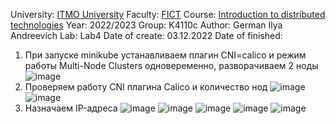 University: [ITMO University](https://itmo.ru/ru/)
Faculty: [FICT](https://fict.itmo.ru)
Course: [Introduction to distributed technologies](https://github.com/itmo-ict-faculty/introduction-to-distributed-technologies)
Year: 2022/2023
Group: K4110c
Author: German Ilya Andreevich
Lab: Lab4
Date of create: 03.12.2022
Date of finished: 
1. При запуске minikube устанавливаем плагин CNI=calico и режим работы Multi-Node Clusters одновеременно, разворачиваем 2 ноды
![image](https://user-images.githubusercontent.com/116584865/208431995-3b975a46-8b1d-49a4-b879-34e6e9d95ffe.png)
2. Проверяем работу CNI плагина Calico и количество нод
![image](https://user-images.githubusercontent.com/116584865/208436313-70f04dec-462f-4d2d-b3df-ed9c92db25e9.png)
![image](https://user-images.githubusercontent.com/116584865/208436620-500e1470-4b67-49ae-8daf-339d0fd4c21b.png)
3. Назначаем IP-адреса
![image](https://user-images.githubusercontent.com/116584865/208692026-cacd8a4c-2782-4be0-a7b6-5fdbedd958fa.png)
![image](https://user-images.githubusercontent.com/116584865/208743184-78aeb6f1-ea47-4cde-8f6b-2c0e804a78db.png)
![image](https://user-images.githubusercontent.com/116584865/208745434-0718bccd-fb69-4e08-8891-11a2077144fe.png)
![image](https://user-images.githubusercontent.com/116584865/208745756-0bd6b90e-c12e-47e9-99dd-e5b1177878da.png)
![image](https://user-images.githubusercontent.com/116584865/208886733-17ab1088-bc7e-4547-91f1-67c24747a3e3.png)


